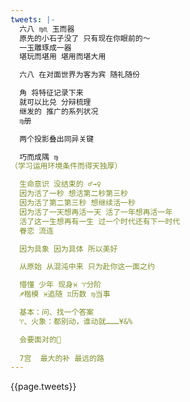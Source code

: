 ```yaml
---
tweets: |-
  六八 ♍︎♏︎ 玉而器
  原先的小石子没了 只有现在你眼前的～
  一玉雕琢成一器
  堪玩而堪用 堪用而堪大用

  六八 在对面世界为客为宾 随礼随份

  角 将特征记录下来
  就可以比兑 分辩梳理
  继发的 推广的系列状况
  ♍︎册

  两个投影叠出同异关键

  巧而成隅 ♍︎
（学习运用环境条件而得天独厚）

  生命意识 没结束的 ♂→♀
  因为活了一秒 想活第二秒第三秒
  因为活了第二第三秒 想继续活一秒
  因为活了一天想再活一天 活了一年想再活一年
  活了这一生想再有一生 过一个时代还有下一时代
  眷恋 流连

  因为具象 因为具体 所以美好

  从原始 从混沌中来 只为赴你这一面之约

  懵懂 少年 现身♓︎ ♈分阶
  ♐︎楷模 ♓︎追随 ♊︎历数 ♍︎当事

  基本：问、找一个答案
  ♈︎、火象：都别动，谁动就………¥&%

  会要面对的🌙
  
  7宫  最大的补 最远的路
---
```

{{page.tweets}}
